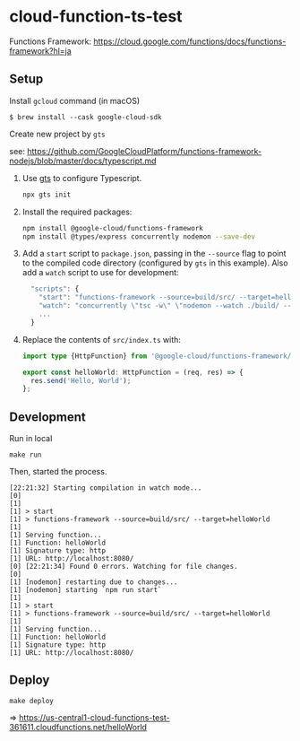 # cloud-function-ts-test

Functions Framework: https://cloud.google.com/functions/docs/functions-framework?hl=ja

## Setup

Install `gcloud` command (in macOS)

```
$ brew install --cask google-cloud-sdk
```

Create new project by `gts`

see: https://github.com/GoogleCloudPlatform/functions-framework-nodejs/blob/master/docs/typescript.md

1. Use [gts](https://github.com/google/gts) to configure Typescript.

   ```sh
   npx gts init
   ```

2. Install the required packages:

   ```sh
   npm install @google-cloud/functions-framework
   npm install @types/express concurrently nodemon --save-dev
   ```

3. Add a `start` script to `package.json`, passing in the `--source` flag to
   point to the compiled code directory (configured by `gts` in this example).
   Also add a `watch` script to use for development:

   ```js
     "scripts": {
       "start": "functions-framework --source=build/src/ --target=helloWorld",
       "watch": "concurrently \"tsc -w\" \"nodemon --watch ./build/ --exec npm run start\"",
       ...
     }
   ```

4. Replace the contents of `src/index.ts` with:

   ```ts
   import type {HttpFunction} from '@google-cloud/functions-framework/build/src/functions';

   export const helloWorld: HttpFunction = (req, res) => {
     res.send('Hello, World');
   };
   ```

## Development

Run in local

```
make run
```

Then, started the process.

```
[22:21:32] Starting compilation in watch mode...
[0]
[1]
[1] > start
[1] > functions-framework --source=build/src/ --target=helloWorld
[1]
[1] Serving function...
[1] Function: helloWorld
[1] Signature type: http
[1] URL: http://localhost:8080/
[0] [22:21:34] Found 0 errors. Watching for file changes.
[0]
[1] [nodemon] restarting due to changes...
[1] [nodemon] starting `npm run start`
[1]
[1] > start
[1] > functions-framework --source=build/src/ --target=helloWorld
[1]
[1] Serving function...
[1] Function: helloWorld
[1] Signature type: http
[1] URL: http://localhost:8080/
```

## Deploy

```
make deploy
```

=> https://us-central1-cloud-functions-test-361611.cloudfunctions.net/helloWorld
